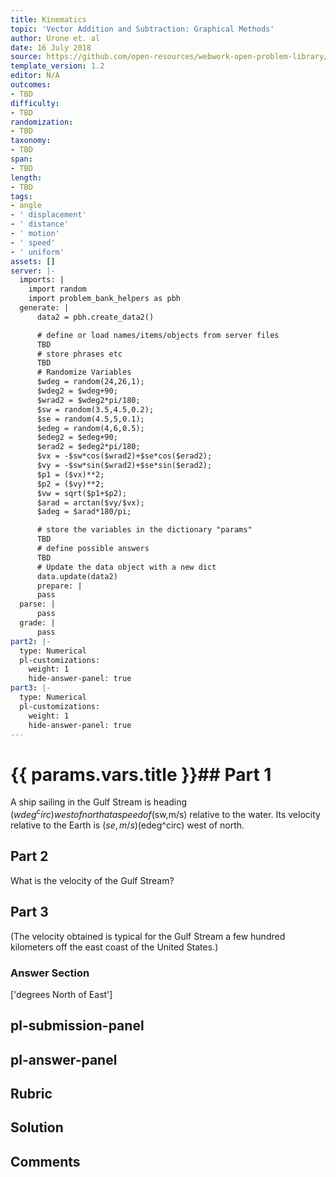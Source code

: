 ```yaml
---
title: Kinematics
topic: 'Vector Addition and Subtraction: Graphical Methods'
author: Urone et. al
date: 16 July 2018
source: https://github.com/open-resources/webwork-open-problem-library/tree/master/Contrib/BrockPhysics/College_Physics_Urone/3.Two_Dimensional_Kinematics/003-005_ADDITIONOFVELOCITIES/NU_U17-03-05-015.pg
template_version: 1.2
editor: N/A
outcomes:
- TBD
difficulty:
- TBD
randomization:
- TBD
taxonomy:
- TBD
span:
- TBD
length:
- TBD
tags:
- angle
- ' displacement'
- ' distance'
- ' motion'
- ' speed'
- ' uniform'
assets: []
server: |-
  imports: |
    import random
    import problem_bank_helpers as pbh
  generate: |
      data2 = pbh.create_data2()

      # define or load names/items/objects from server files
      TBD
      # store phrases etc
      TBD
      # Randomize Variables
      $wdeg = random(24,26,1);
      $wdeg2 = $wdeg+90;
      $wrad2 = $wdeg2*pi/180;
      $sw = random(3.5,4.5,0.2);
      $se = random(4.5,5,0.1);
      $edeg = random(4,6,0.5);
      $edeg2 = $edeg+90;
      $erad2 = $edeg2*pi/180;
      $vx = -$sw*cos($wrad2)+$se*cos($erad2);
      $vy = -$sw*sin($wrad2)+$se*sin($erad2);
      $p1 = ($vx)**2;
      $p2 = ($vy)**2;
      $vw = sqrt($p1+$p2);
      $arad = arctan($vy/$vx);
      $adeg = $arad*180/pi;

      # store the variables in the dictionary "params"
      TBD
      # define possible answers
      TBD
      # Update the data object with a new dict
      data.update(data2)
      prepare: |
      pass
  parse: |
      pass
  grade: |
      pass
part2: |-
  type: Numerical
  pl-customizations:
    weight: 1
    hide-answer-panel: true
part3: |-
  type: Numerical
  pl-customizations:
    weight: 1
    hide-answer-panel: true
---
```


# {{ params.vars.title }}## Part 1 
A ship sailing in the Gulf Stream is heading ($wdeg^circ) west of north at a speed of ($sw,m/s) relative to the water. Its velocity relative to the Earth is ($se,m/s) ($edeg^circ) west of north. 
## Part 2 
What is the velocity of the Gulf Stream? 
## Part 3 
(The velocity obtained is typical for the Gulf Stream a few hundred kilometers off the east coast of the United States.) 


### Answer Section 
['degrees North of East']

## pl-submission-panel 


## pl-answer-panel 


## Rubric 


## Solution 


## Comments 


